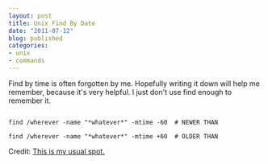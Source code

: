 ```yaml
---
layout: post
title: Unix Find By Date
date: "2011-07-12"
blog: published
categories: 
- unix
- commands
---
```


<p class="intro"><span class="first-letter">F</span>ind by time is often forgotten by me. Hopefully writing it down will help me remember, because it's very helpful.  I just don't use find enough to remember it.</p>


<code>
find /wherever -name "*whatever*" -mtime -60  # NEWER THAN <br>
find /wherever -name "*whatever*" -mtime +60  # OLDER THAN
</code>

<p>Credit: <a href="http://www.cyberciti.biz/faq/howto-finding-files-by-date/">This is my usual spot.</a></p>
